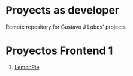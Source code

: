 # Proyects as developer
Remote repository for Gustavo J Lobos' projects.

<h1>Proyectos Frontend 1</h1>
<ol>
  <li><a href="https://gjlobos.github.io/Frontend1/LemonPie">LemonPie</li>
</ol>

